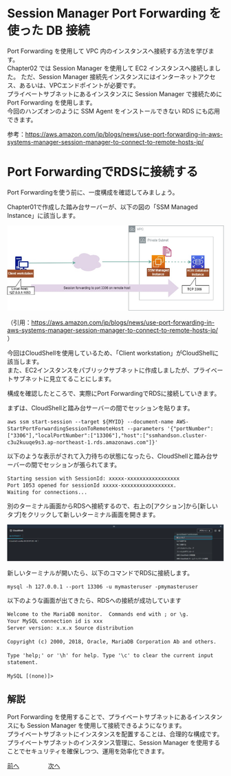 # Session Manager Port Forwarding を使った DB 接続

Port Forwarding を使用して VPC 内のインスタンスへ接続する方法を学びます。  
Chapter02 では Session Manager を使用して EC2 インスタンスへ接続しました。
ただ、Session Manager 接続先インスタンスにはインターネットアクセス、あるいは、VPCエンドポイントが必要です。  
プライベートサブネットにあるインスタンスに Session Manager で接続ために Port Forwarding を使用します。  
今回のハンズオンのように SSM Agent をインストールできない RDS にも応用できます。  

参考：https://aws.amazon.com/jp/blogs/news/use-port-forwarding-in-aws-systems-manager-session-manager-to-connect-to-remote-hosts-jp/


# Port ForwardingでRDSに接続する

Port Forwardingを使う前に、一度構成を確認してみましょう。  

Chapter01で作成した踏み台サーバーが、以下の図の「SSM Managed Instance」に該当します。  

![alt text](./img/chapter03_portForwarding_architecture.jpg)

（引用：https://aws.amazon.com/jp/blogs/news/use-port-forwarding-in-aws-systems-manager-session-manager-to-connect-to-remote-hosts-jp/ ）

今回はCloudShellを使用しているため、「Client workstation」がCloudShellに該当します。  
また、EC2インスタンスをパブリックサブネットに作成しましたが、プライベートサブネットに見立てることにします。

構成を確認したところで、実際にPort ForwardingでRDSに接続していきます。

まずは、CloudShellと踏み台サーバーの間でセッションを貼ります。

```
aws ssm start-session --target ${MYID} --document-name AWS-StartPortForwardingSessionToRemoteHost --parameters '{"portNumber":["3306"],"localPortNumber":["13306"],"host":["ssmhandson.cluster-c3u2kuuqe9s3.ap-northeast-1.rds.amazonaws.com"]}'
```

以下のような表示がされて入力待ちの状態になったら、CloudShellと踏み台サーバーの間でセッションが張られてます。

```
Starting session with SessionId: xxxxx-xxxxxxxxxxxxxxxxx
Port 1053 opened for sessionId xxxxx-xxxxxxxxxxxxxxxxx.
Waiting for connections...

```

別のターミナル画面からRDSへ接続するので、右上の[アクション]から[新しいタブ]をクリックして新しいターミナル画面を開きます。

![alt text](./img/chapter03_open_newtab.jpg)

新しいターミナルが開いたら、以下のコマンドでRDSに接続します。

```
mysql -h 127.0.0.1 --port 13306 -u mymasteruser -pmymasteruser
```

以下のような画面が出てきたら、RDSへの接続が成功しています

```
Welcome to the MariaDB monitor.  Commands end with ; or \g.
Your MySQL connection id is xxx
Server version: x.x.x Source distribution

Copyright (c) 2000, 2018, Oracle, MariaDB Corporation Ab and others.

Type 'help;' or '\h' for help. Type '\c' to clear the current input statement.

MySQL [(none)]>
```

## 解説

Port Forwarding を使用することで、プライベートサブネットにあるインスタンスにも Session Manager を使用して接続できるようになります。  
プライベートサブネットにインスタンスを配置することは、合理的な構成です。プライベートサブネットのインスタンス管理に、Session Manager を使用することでセキュリティを確保しつつ、運用を効率化できます。

 [前へ](./chapter02.md) &nbsp; &nbsp; &nbsp; &nbsp; &nbsp; &nbsp; &nbsp; &nbsp; [次へ](./chapter04.md) 
